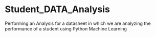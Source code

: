 # Student_DATA_Analysis
Performing an Analysis for a datasheet in which we are analyzing the performance of a student using Python Machine Learning 
